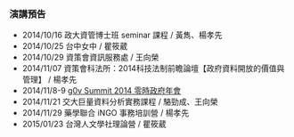 ### 演講預告

* 2014/10/16 政大資管博士班 seminar 課程 / 黃雋、楊孝先
* 2014/10/25 台中女中 / 瞿筱葳
* 2014/10/29 資策會資訊服務處 / 王向榮
* 2014/11/07 資策會科法所：2014科技法制前瞻論壇【政府資料開放的價值與管理】 / 楊孝先
* 2014/11/8-9 [g0v Summit 2014 零時政府年會](http://summit.g0v.tw)
* 2014/11/21 交大巨量資料分析實務課程 / 駱勁成、王向榮
* 2014/11/29 藥學聯合 iNGO 事務培訓營 / 楊孝先
* 2015/01/23 台灣人文學社理論營 / 瞿筱葳
